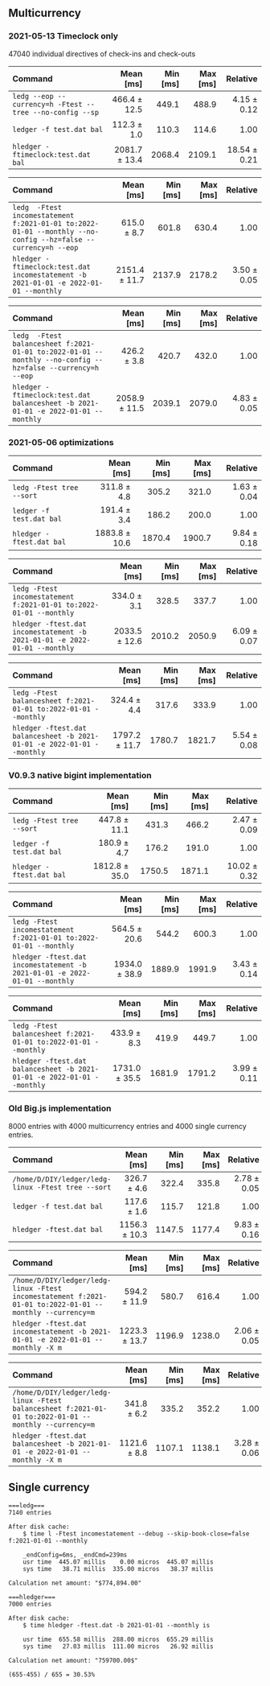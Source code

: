 ## Multicurrency
### 2021-05-13 Timeclock only
47040 individual directives of check-ins and check-outs

| Command | Mean [ms] | Min [ms] | Max [ms] | Relative |
|:---|---:|---:|---:|---:|
| `ledg --eop --currency=h -Ftest --tree --no-config --sp` | 466.4 ± 12.5 | 449.1 | 488.9 | 4.15 ± 0.12 |
| `ledger -f test.dat bal` | 112.3 ± 1.0 | 110.3 | 114.6 | 1.00 |
| `hledger -ftimeclock:test.dat bal` | 2081.7 ± 13.4 | 2068.4 | 2109.1 | 18.54 ± 0.21 |

| Command | Mean [ms] | Min [ms] | Max [ms] | Relative |
|:---|---:|---:|---:|---:|
| `ledg  -Ftest incomestatement f:2021-01-01 to:2022-01-01 --monthly --no-config --hz=false --currency=h --eop` | 615.0 ± 8.7 | 601.8 | 630.4 | 1.00 |
| `hledger -ftimeclock:test.dat incomestatement -b 2021-01-01 -e 2022-01-01 --monthly` | 2151.4 ± 11.7 | 2137.9 | 2178.2 | 3.50 ± 0.05 |

| Command | Mean [ms] | Min [ms] | Max [ms] | Relative |
|:---|---:|---:|---:|---:|
| `ledg  -Ftest balancesheet f:2021-01-01 to:2022-01-01 --monthly --no-config --hz=false --currency=h --eop` | 426.2 ± 3.8 | 420.7 | 432.0 | 1.00 |
| `hledger -ftimeclock:test.dat balancesheet -b 2021-01-01 -e 2022-01-01 --monthly` | 2058.9 ± 11.5 | 2039.1 | 2079.0 | 4.83 ± 0.05 |

### 2021-05-06 optimizations
| Command | Mean [ms] | Min [ms] | Max [ms] | Relative |
|:---|---:|---:|---:|---:|
| `ledg -Ftest tree --sort` | 311.8 ± 4.8 | 305.2 | 321.0 | 1.63 ± 0.04 |
| `ledger -f test.dat bal` | 191.4 ± 3.4 | 186.2 | 200.0 | 1.00 |
| `hledger -ftest.dat bal` | 1883.8 ± 10.6 | 1870.4 | 1900.7 | 9.84 ± 0.18 |

| Command | Mean [ms] | Min [ms] | Max [ms] | Relative |
|:---|---:|---:|---:|---:|
| `ledg -Ftest incomestatement f:2021-01-01 to:2022-01-01 --monthly` | 334.0 ± 3.1 | 328.5 | 337.7 | 1.00 |
| `hledger -ftest.dat incomestatement -b 2021-01-01 -e 2022-01-01 --monthly` | 2033.5 ± 12.6 | 2010.2 | 2050.9 | 6.09 ± 0.07 |

| Command | Mean [ms] | Min [ms] | Max [ms] | Relative |
|:---|---:|---:|---:|---:|
| `ledg -Ftest balancesheet f:2021-01-01 to:2022-01-01 --monthly` | 324.4 ± 4.4 | 317.6 | 333.9 | 1.00 |
| `hledger -ftest.dat balancesheet -b 2021-01-01 -e 2022-01-01 --monthly` | 1797.2 ± 11.7 | 1780.7 | 1821.7 | 5.54 ± 0.08 |

### V0.9.3 native bigint implementation
| Command | Mean [ms] | Min [ms] | Max [ms] | Relative |
|:---|---:|---:|---:|---:|
| `ledg -Ftest tree --sort` | 447.8 ± 11.1 | 431.3 | 466.2 | 2.47 ± 0.09 |
| `ledger -f test.dat bal` | 180.9 ± 4.7 | 176.2 | 191.0 | 1.00 |
| `hledger -ftest.dat bal` | 1812.8 ± 35.0 | 1750.5 | 1871.1 | 10.02 ± 0.32 |

| Command | Mean [ms] | Min [ms] | Max [ms] | Relative |
|:---|---:|---:|---:|---:|
| `ledg -Ftest incomestatement f:2021-01-01 to:2022-01-01 --monthly` | 564.5 ± 20.6 | 544.2 | 600.3 | 1.00 |
| `hledger -ftest.dat incomestatement -b 2021-01-01 -e 2022-01-01 --monthly` | 1934.0 ± 38.9 | 1889.9 | 1991.9 | 3.43 ± 0.14 |

| Command | Mean [ms] | Min [ms] | Max [ms] | Relative |
|:---|---:|---:|---:|---:|
| `ledg -Ftest balancesheet f:2021-01-01 to:2022-01-01 --monthly` | 433.9 ± 8.3 | 419.9 | 449.7 | 1.00 |
| `hledger -ftest.dat balancesheet -b 2021-01-01 -e 2022-01-01 --monthly` | 1731.0 ± 35.5 | 1681.9 | 1791.2 | 3.99 ± 0.11 |

### Old Big.js implementation
8000 entries with 4000 multicurrency entries and 4000 single currency entries.


| Command | Mean [ms] | Min [ms] | Max [ms] | Relative |
|:---|---:|---:|---:|---:|
| `/home/D/DIY/ledger/ledg-linux -Ftest tree --sort` | 326.7 ± 4.6 | 322.4 | 335.8 | 2.78 ± 0.05 |
| `ledger -f test.dat bal` | 117.6 ± 1.6 | 115.7 | 121.8 | 1.00 |
| `hledger -ftest.dat bal` | 1156.3 ± 10.3 | 1147.5 | 1177.4 | 9.83 ± 0.16 |

| Command | Mean [ms] | Min [ms] | Max [ms] | Relative |
|:---|---:|---:|---:|---:|
| `/home/D/DIY/ledger/ledg-linux -Ftest incomestatement f:2021-01-01 to:2022-01-01 --monthly --currency=m` | 594.2 ± 11.9 | 580.7 | 616.4 | 1.00 |
| `hledger -ftest.dat incomestatement -b 2021-01-01 -e 2022-01-01 --monthly -X m` | 1223.3 ± 13.7 | 1196.9 | 1238.0 | 2.06 ± 0.05 |

| Command | Mean [ms] | Min [ms] | Max [ms] | Relative |
|:---|---:|---:|---:|---:|
| `/home/D/DIY/ledger/ledg-linux -Ftest balancesheet f:2021-01-01 to:2022-01-01 --monthly --currency=m` | 341.8 ± 6.2 | 335.2 | 352.2 | 1.00 |
| `hledger -ftest.dat balancesheet -b 2021-01-01 -e 2022-01-01 --monthly -X m` | 1121.6 ± 8.8 | 1107.1 | 1138.1 | 3.28 ± 0.06 |

## Single currency

```
===ledg===
7140 entries

After disk cache:
	$ time l -Ftest incomestatement --debug --skip-book-close=false f:2021-01-01 --monthly

	_endConfig=6ms, _endCmd=239ms
	usr time  445.07 millis    0.00 micros  445.07 millis
	sys time   38.71 millis  335.00 micros   38.37 millis

Calculation net amount: "$774,894.00"

===hledger===
7000 entries

After disk cache:
	$ time hledger -ftest.dat -b 2021-01-01 --monthly is

	usr time  655.58 millis  288.00 micros  655.29 millis
	sys time   27.03 millis  111.00 micros   26.92 millis

Calculation net amount: "759700.00$"

(655-455) / 655 = 30.53%
```
